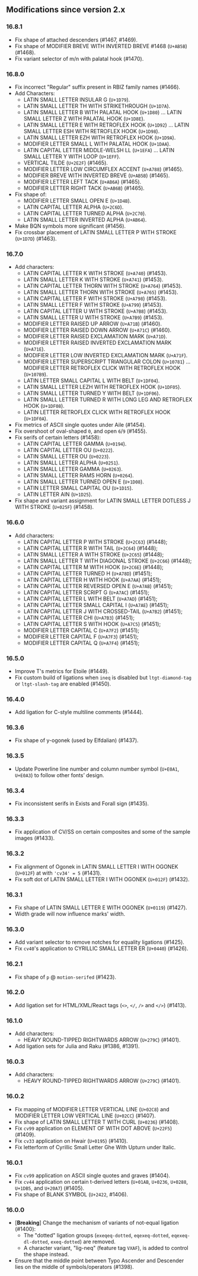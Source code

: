## Modifications since version 2.x

### 16.8.1

* Fix shape of attached descenders (#1467, #1469).
* Fix shape of MODIFIER BREVE WITH INVERTED BREVE #1468 (`U+AB5B`) (#1468).
* Fix variant selector of m/n with palatal hook (#1470).


### 16.8.0

* Fix incorrect "Regular" suffix present in RBIZ family names (#1466).
* Add Characters:
  - LATIN SMALL LETTER INSULAR G (`U+1D79`).
  - LATIN SMALL LETTER TH WITH STRIKETHROUGH (`U+1D7A`).
  - LATIN SMALL LETTER B WITH PALATAL HOOK (`U+1D80`) ... LATIN SMALL LETTER Z WITH PALATAL HOOK (`U+1D8E`).
  - LATIN SMALL LETTER E WITH RETROFLEX HOOK (`U+1D92`) ... LATIN SMALL LETTER ESH WITH RETROFLEX HOOK (`U+1D98`).
  - LATIN SMALL LETTER EZH WITH RETROFLEX HOOK (`U+1D9A`).
  - MODIFIER LETTER SMALL L WITH PALATAL HOOK (`U+1DAA`).
  - LATIN CAPITAL LETTER MIDDLE-WELSH LL (`U+1EFA`) ... LATIN SMALL LETTER Y WITH LOOP (`U+1EFF`).
  - VERTICAL TILDE (`U+2E2F`) (#1465).
  - MODIFIER LETTER LOW CIRCUMFLEX ACCENT (`U+A788`) (#1465).
  - MODIFIER BREVE WITH INVERTED BREVE (`U+AB5B`) (#1465).
  - MODIFIER LETTER LEFT TACK (`U+AB6A`) (#1465).
  - MODIFIER LETTER RIGHT TACK (`U+AB6B`) (#1465).
* Fix shape of:
  - MODIFIER LETTER SMALL OPEN E (`U+1D4B`).
  - LATIN CAPITAL LETTER ALPHA (`U+2C6D`).
  - LATIN CAPITAL LETTER TURNED ALPHA (`U+2C70`).
  - LATIN SMALL LETTER INVERTED ALPHA (`U+AB64`).
* Make BQN symbols more significant (#1456).
* Fix crossbar placement of LATIN SMALL LETTER P WITH STROKE (`U+1D7D`) (#1463).


### 16.7.0

 * Add characters:
    - LATIN CAPITAL LETTER K WITH STROKE (`U+A740`) (#1453).
    - LATIN SMALL LETTER K WITH STROKE (`U+A741`) (#1453).
    - LATIN CAPITAL LETTER THORN WITH STROKE (`U+A764`) (#1453).
    - LATIN SMALL LETTER THORN WITH STROKE (`U+A765`) (#1453).
    - LATIN CAPITAL LETTER F WITH STROKE (`U+A798`) (#1453).
    - LATIN SMALL LETTER F WITH STROKE (`U+A799`) (#1453).
    - LATIN CAPITAL LETTER U WITH STROKE (`U+A7B8`) (#1453).
    - LATIN SMALL LETTER U WITH STROKE (`U+A7B9`) (#1453).
    - MODIFIER LETTER RAISED UP ARROW (`U+A71B`) (#1460).
    - MODIFIER LETTER RAISED DOWN ARROW (`U+A71C`) (#1460).
    - MODIFIER LETTER RAISED EXCLAMATION MARK (`U+A71D`).
    - MODIFIER LETTER RAISED INVERTED EXCLAMATION MARK (`U+A71E`).
    - MODIFIER LETTER LOW INVERTED EXCLAMATION MARK (`U+A71F`).
    - MODIFIER LETTER SUPERSCRIPT TRIANGULAR COLON (`U+10781`) ...  MODIFIER LETTER RETROFLEX CLICK WITH RETROFLEX HOOK (`U+107B9`).
    - LATIN LETTER SMALL CAPITAL L WITH BELT (`U+1DF04`).
    - LATIN SMALL LETTER LEZH WITH RETROFLEX HOOK (`U+1DF05`).
    - LATIN SMALL LETTER TURNED Y WITH BELT (`U+1DF06`).
    - LATIN SMALL LETTER TURNED R WITH LONG LEG AND RETROFLEX HOOK (`U+1DF08`).
    - LATIN LETTER RETROFLEX CLICK WITH RETROFLEX HOOK (`U+1DF0A`).
 * Fix metrics of ASCII single quotes under Aile (#1454).
 * Fix overshoot of oval-shaped `0`, and open `6`/`9` (#1455).
 * Fix serifs of certain letters (#1458):
    - LATIN CAPITAL LETTER GAMMA (`U+0194`).
    - LATIN CAPITAL LETTER OU (`U+0222`).
    - LATIN SMALL LETTER OU (`U+0223`).
    - LATIN SMALL LETTER ALPHA (`U+0251`).
    - LATIN SMALL LETTER GAMMA (`U+0263`).
    - LATIN SMALL LETTER RAMS HORN (`U+0264`).
    - LATIN SMALL LETTER TURNED OPEN E (`U+1D08`).
    - LATIN LETTER SMALL CAPITAL OU (`U+1D15`).
    - LATIN LETTER AIN (`U+1D25`).
 * Fix shape and variant assignment for LATIN SMALL LETTER DOTLESS J WITH STROKE (`U+025F`) (#1458).


### 16.6.0

 * Add characters:
    - LATIN CAPITAL LETTER P WITH STROKE (`U+2C63`) (#1448);
    - LATIN CAPITAL LETTER R WITH TAIL (`U+2C64`) (#1448);
    - LATIN SMALL LETTER A WITH STROKE (`U+2C65`) (#1448);
    - LATIN SMALL LETTER T WITH DIAGONAL STROKE (`U+2C66`) (#1448);
    - LATIN CAPITAL LETTER M WITH HOOK (`U+2C6E`) (#1448);
    - LATIN CAPITAL LETTER TURNED H (`U+A78D`) (#1451);
    - LATIN CAPITAL LETTER H WITH HOOK (`U+A7AA`) (#1451);
    - LATIN CAPITAL LETTER REVERSED OPEN E (`U+A7AB`) (#1451);
    - LATIN CAPITAL LETTER SCRIPT G (`U+A7AC`) (#1451);
    - LATIN CAPITAL LETTER L WITH BELT (`U+A7AD`) (#1451);
    - LATIN CAPITAL LETTER SMALL CAPITAL I (`U+A7AE`) (#1451);
    - LATIN CAPITAL LETTER J WITH CROSSED-TAIL (`U+A7B2`) (#1451);
    - LATIN CAPITAL LETTER CHI (`U+A7B3`) (#1451);
    - LATIN CAPITAL LETTER S WITH HOOK (`U+A7C5`) (#1451);
    - MODIFIER LETTER CAPITAL C (`U+A7F2`) (#1451);
    - MODIFIER LETTER CAPITAL F (`U+A7F3`) (#1451);
    - MODIFIER LETTER CAPITAL Q (`U+A7F4`) (#1451);


### 16.5.0

 * Improve T's metrics for Etoile (#1449).
 * Fix custom build of ligations when `ineq` is disabled but `ltgt-diamond-tag` or `ltgt-slash-tag` are enabled (#1450).


### 16.4.0

* Add ligation for C-style multiline comments (#1444).


### 16.3.6

 * Fix shape of y-ogonek (used by Elfdalian) (#1437).


### 16.3.5

 * Update Powerline line number and column number symbol (`U+E0A1`, `U+E0A3`) to follow other fonts’ design.


### 16.3.4

 * Fix inconsistent serifs in Exists and Forall sign (#1435).


### 16.3.3

 * Fix application of CV/SS on certain composites and some of the sample images (#1433).


### 16.3.2

 * Fix alignment of Ogonek in LATIN SMALL LETTER I WITH OGONEK (`U+012F`) at with `'cv34' = 5` (#1431).
 * Fix soft dot of LATIN SMALL LETTER I WITH OGONEK (`U+012F`) (#1432).


### 16.3.1

 * Fix shape of LATIN SMALL LETTER E WITH OGONEK (`U+0119`) (#1427).
 * Width grade will now influence marks' width.


### 16.3.0

 * Add variant selector to remove notches for equality ligations (#1425).
 * Fix `cv40`'s application to CYRILLIC SMALL LETTER ER (`U+0440`) (#1426).


### 16.2.1

 * Fix shape of `p` @ `motion-serifed` (#1423).


### 16.2.0

* Add ligation set for HTML/XML/React tags (`<>`, `</`, `/>` and `</>`) (#1413).


### 16.1.0

* Add characters:
  - HEAVY ROUND-TIPPED RIGHTWARDS ARROW (`U+279C`) (#1401).
* Add ligation sets for Julia and Raku (#1386, #1391).


### 16.0.3

* Add characters:
  - HEAVY ROUND-TIPPED RIGHTWARDS ARROW (`U+279C`) (#1401).


### 16.0.2

 * Fix mapping of MODIFIER LETTER VERTICAL LINE (`U+02C8`) and MODIFIER LETTER LOW VERTICAL LINE (`U+02CC`) (#1407).
 * Fix shape of LATIN SMALL LETTER T WITH CURL (`U+0236`) (#1408).
 * Fix `cv99` application on ELEMENT OF WITH DOT ABOVE (`U+22F5`) (#1409).
 * Fix `cv33` application on Hwair (`U+0195`) (#1410).
 * Fix letterform of Cyrillic Small Letter Ghe With Upturn under Italic.


### 16.0.1

 * Fix `cv99` application on ASCII single quotes and graves (#1404).
 * Fix `cv44` application on certain t-derived letters (`U+01AB`, `U+0236`, `U+0288`, `U+1DB5`, and `U+20A7`) (#1405).
 * Fix shape of BLANK SYMBOL (`U+2422`, #1406).


### 16.0.0

 * \[**Breaking**\] Change the mechanism of variants of not-equal ligation (#1400):
   - The "dotted" ligation groups (`exeqeq-dotted`, `eqexeq-dotted`, `eqexeq-dl-dotted`, `exeq-dotted`) are removed.
   - A character variant, "lig-neq" (feature tag `VXAF`), is added to control the shape instead.
 * Ensure that the middle point between Typo Ascender and Descender lies on the middle of symbols/operators (#1398).

